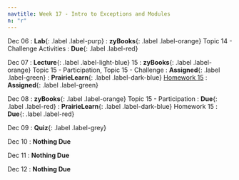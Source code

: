 ```yaml
---
navtitle: Week 17 - Intro to Exceptions and Modules
n: "r"
---
```


Dec 06
: **Lab**{: .label .label-purp} [](#)
: **zyBooks**{: .label .label-orange} Topic 14 - Challenge Activities
    : **Due**{: .label .label-red}

Dec 07
: **Lecture**{: .label .label-light-blue} 15
: **zyBooks**{: .label .label-orange} Topic 15 - Participation, Topic 15 - Challenge
    : **Assigned**{: .label .label-green}
: **PrairieLearn**{: .label .label-dark-blue} [Homework 15](https://www.prairielearn.org/pl/course_instance/128740/assessment/2312028)
    : **Assigned**{: .label .label-green}


Dec 08
: **zyBooks**{: .label .label-orange} Topic 15 - Participation
    : **Due**{: .label .label-red}
: **PrairieLearn**{: .label .label-dark-blue} Homework 15
    : **Due**{: .label .label-red}


Dec 09
: **Quiz**{: .label .label-grey}

Dec 10
: **Nothing Due**

Dec 11
: **Nothing Due**

Dec 12
: **Nothing Due**


